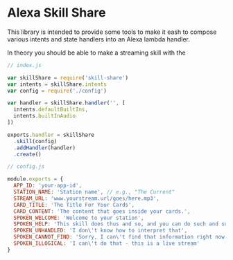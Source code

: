 # Alexa Skill Share

This library is intended to provide some tools to make it eash to compose various intents and state handlers into an Alexa lambda handler.

In theory you should be able to make a streaming skill with the

```js
// index.js

var skillShare = require('skill-share')
var intents = skillShare.intents
var config = require('./config')

var handler = skillShare.handler('', [
  intents.defaultBuiltIns,
  intents.builtInAudio
])

exports.handler = skillShare
  .skill(config)
  .addHandler(handler)
  .create()
```

```js
// config.js

module.exports = {
  APP_ID: 'your-app-id',
  STATION_NAME: 'Station name', // e.g., "The Current"
  STREAM_URL: 'www.yourstream.url/goes/here.mp3',
  CARD_TITLE: 'The Title For Your Cards',
  CARD_CONTENT: 'The content that goes inside your cards.',
  SPOKEN_WELCOME: 'Welcome to your station',
  SPOKEN_HELP: 'This skill does thus and so, and you can do such and such',
  SPOKEN_UNHANDLED: 'I don\'t know how to interpret that',
  SPOKEN_CANNOT_FIND: 'Sorry, I can\'t find that information right now',
  SPOKEN_ILLOGICAL: 'I can\'t do that - this is a live stream'
}
